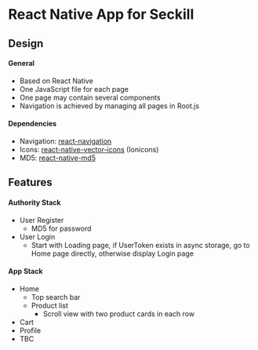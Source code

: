 # React Native App for Seckill

## Design
#### General
- Based on React Native
- One JavaScript file for each page
- One page may contain several components
- Navigation is achieved by managing all pages in Root.js

#### Dependencies
- Navigation: [react-navigation](https://github.com/react-navigation/react-navigation)
- Icons: [react-native-vector-icons](https://github.com/oblador/react-native-vector-icons) (Ionicons)
- MD5: [react-native-md5](https://github.com/kmend/react-native-md5)

## Features
#### Authority Stack
- User Register
  - MD5 for password
- User Login
  - Start with Loading page, if UserToken exists in async storage, go to Home page directly, otherwise display Login page 
#### App Stack
- Home
  - Top search bar
  - Product list
    - Scroll view with two product cards in each row
- Cart
- Profile
- TBC
  
